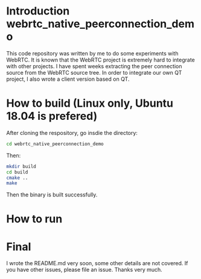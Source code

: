 # Introduction  webrtc_native_peerconnection_demo

This code repository was written by me to do some experiments with WebRTC. It is known that the WebRTC project is extremely hard to integrate with other projects. I have spent weeks extracting the peer connection source from the WebRTC source tree. In order to integrate our own QT project, I also wrote a client version based on QT.

# How to build (Linux only, Ubuntu 18.04 is prefered)

After cloning the respository, go insdie the directory:

```bash
cd webrtc_native_peerconnection_demo
```

Then:

```bash
mkdir build
cd build
cmake ..
make
```

Then the binary is built successfully.

# How to run


# Final

I wrote the README.md very soon, some other details are not covered. If you have other issues, please file an issue. Thanks very much.